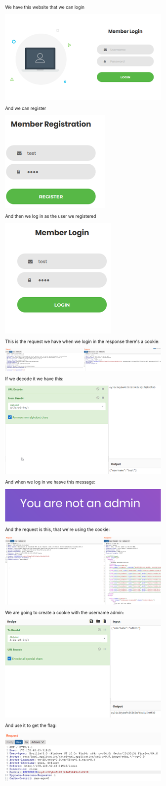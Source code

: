 We have this website that we can login

![image1](/images/htb-babyauth/babyauth1.png)

And we can register

![image2](/images/htb-babyauth/babyauth2.png)

And then we log in as the user we registered

![image3](/images/htb-babyauth/babyauth3.png)

This is the request we have when we login in the response there's a cookie:

![image4](/images/htb-babyauth/babyauth4.png)

If we decode it we have this:

![image5](/images/htb-babyauth/babyauth5.png)

And when we log in we hasve this message:

![image6](/images/htb-babyauth/babyauth6.png)

And the request is this, that we're using the cookie:

![image7](/images/htb-babyauth/babyauth7.png)

We are going to create a cookie with the username admin:

![image8](/images/htb-babyauth/babyauth8.png)

And use it to get the flag:

![image9](/images/htb-babyauth/babyauth9.png)




